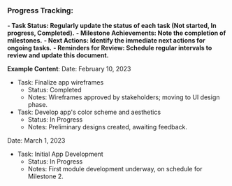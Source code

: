 ### Progress Tracking:
**- Task Status: Regularly update the status of each task (Not started, In progress, Completed).**
**- Milestone Achievements: Note the completion of milestones.**
**- Next Actions: Identify the immediate next actions for ongoing tasks.**
**- Reminders for Review: Schedule regular intervals to review and update this document.**



**Example Content**:
Date: February 10, 2023
- Task: Finalize app wireframes
	- Status: Completed
	- Notes: Wireframes approved by stakeholders; moving to UI design phase.
- Task: Develop app's color scheme and aesthetics
	- Status: In Progress
	- Notes: Preliminary designs created, awaiting feedback.

Date: March 1, 2023
- Task: Initial App Development
	- Status: In Progress
	- Notes: First module development underway, on schedule for Milestone 2.